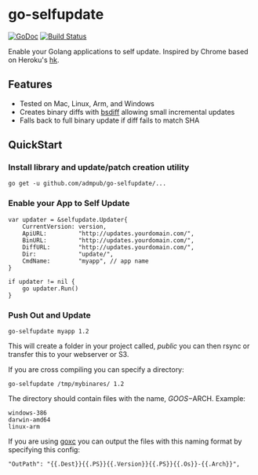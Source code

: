 go-selfupdate
=============

[![GoDoc](https://godoc.org/github.com/admpub/go-selfupdate/selfupdate?status.svg)](https://godoc.org/github.com/admpub/go-selfupdate/selfupdate)
[![Build Status](https://travis-ci.org/admpub/go-selfupdate.svg?branch=master)](https://travis-ci.org/admpub/go-selfupdate)

Enable your Golang applications to self update.  Inspired by Chrome based on Heroku's [hk](https://github.com/heroku/hk).

## Features

* Tested on Mac, Linux, Arm, and Windows
* Creates binary diffs with [bsdiff](http://www.daemonology.net/bsdiff/) allowing small incremental updates
* Falls back to full binary update if diff fails to match SHA

## QuickStart

### Install library and update/patch creation utility

`go get -u github.com/admpub/go-selfupdate/...`

### Enable your App to Self Update

	var updater = &selfupdate.Updater{
		CurrentVersion: version,
		ApiURL:         "http://updates.yourdomain.com/",
		BinURL:         "http://updates.yourdomain.com/",
		DiffURL:        "http://updates.yourdomain.com/",
		Dir:            "update/",
		CmdName:        "myapp", // app name
	}

	if updater != nil {
		go updater.Run()
	}

### Push Out and Update

    go-selfupdate myapp 1.2

This will create a folder in your project called, *public* you can then rsync or transfer this to your webserver or S3.

If you are cross compiling you can specify a directory:

    go-selfupdate /tmp/mybinares/ 1.2

The directory should contain files with the name, $GOOS-$ARCH. Example:

    windows-386
    darwin-amd64
    linux-arm

If you are using [goxc](https://github.com/laher/goxc) you can output the files with this naming format by specifying this config:

    "OutPath": "{{.Dest}}{{.PS}}{{.Version}}{{.PS}}{{.Os}}-{{.Arch}}",
